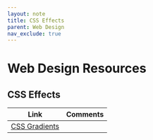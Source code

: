 ```yaml
---
layout: note
title: CSS Effects
parent: Web Design
nav_exclude: true
---
```


# Web Design Resources
## CSS Effects

|Link | Comments
|-----------------|---------------------
| [CSS Gradients](https://cssgradient.io/) |